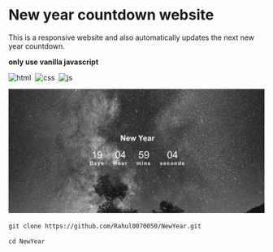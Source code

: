 # New year countdown website

This is a responsive website and also automatically updates the next new year countdown. 

**only use vanilla javascript**

![html](https://img.shields.io/badge/HTML5-E34F26?style=for-the-badge&logo=html5&logoColor=white)&nbsp;
![css](https://img.shields.io/badge/CSS3-1572B6?style=for-the-badge&logo=css3&logoColor=white)&nbsp;
![js](https://img.shields.io/badge/JavaScript-323330?style=for-the-badge&logo=javascript&logoColor=F7DF1E)&nbsp;

![main image](public/images/main-image.png)

```git
git clone https://github.com/Rahul0070050/NewYear.git
```

```git
cd NewYear
```
